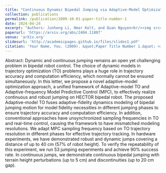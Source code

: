 ```yaml
---
title: "Continuous Dynamic Bipedal Jumping via Adaptive-Model Optimization"
collection: publications
permalink: /publication/2009-10-01-paper-title-number-1
date: 2024-04-24 
excerpt: "Authors: Junheng Li, Omar Kolt, and Quan Nguyen<br/><img src='/images/continuousJumping.gif'>"
paperurl: 'https://arxiv.org/abs/2404.11807'
venue: 'arXiv.org'
slidesurl: 'http://academicpages.github.io/files/slides1.pdf'
citation: 'Your Name, You. (2009). &quot;Paper Title Number 1.&quot; <i>Journal 1</i>. 1(1).'
---
```


Abstract: Dynamic and continuous jumping remains an open yet challenging problem in bipedal robot control. The choice of dynamic models in trajectory optimization (TO) problems plays a huge role in trajectory accuracy and computation efficiency, which normally cannot be ensured simultaneously. In this letter, we propose a novel adaptive-model optimization approach, a unified framework of Adaptive-model TO and Adaptive-frequency Model Predictive Control (MPC), to effectively realize continuous and robust jumping on HECTOR bipedal robot. The proposed Adaptive-model TO fuses adaptive-fidelity dynamics modeling of bipedal jumping motion for model fidelity necessities in different jumping phases to ensure trajectory accuracy and computation efficiency. In addition, conventional approaches have unsynchronized sampling frequencies in TO and real-time control, causing the framework to have mismatched modeling resolutions. We adapt MPC sampling frequency based on TO trajectory resolution in different phases for effective trajectory tracking. In hardware experiments, we have demonstrated robust and dynamic jumps covering a distance of up to 40 cm (57% of robot height). To verify the repeatability of this experiment, we run 53 jumping experiments and achieve 90% success rate. In continuous jumps, we demonstrate continuous bipedal jumping with terrain height perturbations (up to 5 cm) and discontinuities (up to 20 cm gap).
